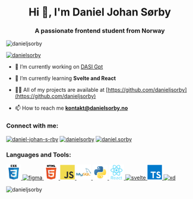 <h1 align="center">Hi 👋, I'm Daniel Johan Sørby</h1>
<h3 align="center">A passionate frontend student from Norway</h3>

<p align="left"> <img src="https://komarev.com/ghpvc/?username=danieljsorby&label=Profile%20views&color=0e75b6&style=flat" alt="danieljsorby" /> </p>

<p align="left"> <a href="https://twitter.com/danielsorby" target="blank"><img src="https://img.shields.io/twitter/follow/danielsorby?logo=twitter&style=for-the-badge" alt="danielsorby" /></a> </p>

- 🔭 I’m currently working on [DASI Gpt](https://github.com/DanielJSorby/DASI)

- 🌱 I’m currently learning **Svelte and React**

- 👨‍💻 All of my projects are available at [https://github.com/danieljsorby](https://github.com/danieljsorby)

- 📫 How to reach me **kontakt@danielsorby.no**

<h3 align="left">Connect with me:</h3>
<p align="left">
<a href="https://codepen.io/daniel-johan-s-rby" target="blank"><img align="center" src="https://raw.githubusercontent.com/rahuldkjain/github-profile-readme-generator/master/src/images/icons/Social/codepen.svg" alt="daniel-johan-s-rby" height="30" width="40" /></a>
<a href="https://twitter.com/danielsorby" target="blank"><img align="center" src="https://raw.githubusercontent.com/rahuldkjain/github-profile-readme-generator/master/src/images/icons/Social/twitter.svg" alt="danielsorby" height="30" width="40" /></a>
<a href="https://instagram.com/daniel.sorby" target="blank"><img align="center" src="https://raw.githubusercontent.com/rahuldkjain/github-profile-readme-generator/master/src/images/icons/Social/instagram.svg" alt="daniel.sorby" height="30" width="40" /></a>
</p>

<h3 align="left">Languages and Tools:</h3>
<p align="left"> <a href="https://www.w3schools.com/css/" target="_blank" rel="noreferrer"> <img src="https://raw.githubusercontent.com/devicons/devicon/master/icons/css3/css3-original-wordmark.svg" alt="css3" width="40" height="40"/> </a> <a href="https://www.figma.com/" target="_blank" rel="noreferrer"> <img src="https://www.vectorlogo.zone/logos/figma/figma-icon.svg" alt="figma" width="40" height="40"/> </a> <a href="https://www.w3.org/html/" target="_blank" rel="noreferrer"> <img src="https://raw.githubusercontent.com/devicons/devicon/master/icons/html5/html5-original-wordmark.svg" alt="html5" width="40" height="40"/> </a> <a href="https://developer.mozilla.org/en-US/docs/Web/JavaScript" target="_blank" rel="noreferrer"> <img src="https://raw.githubusercontent.com/devicons/devicon/master/icons/javascript/javascript-original.svg" alt="javascript" width="40" height="40"/> </a> <a href="https://www.mysql.com/" target="_blank" rel="noreferrer"> <img src="https://raw.githubusercontent.com/devicons/devicon/master/icons/mysql/mysql-original-wordmark.svg" alt="mysql" width="40" height="40"/> </a> <a href="https://www.python.org" target="_blank" rel="noreferrer"> <img src="https://raw.githubusercontent.com/devicons/devicon/master/icons/python/python-original.svg" alt="python" width="40" height="40"/> </a> <a href="https://reactjs.org/" target="_blank" rel="noreferrer"> <img src="https://raw.githubusercontent.com/devicons/devicon/master/icons/react/react-original-wordmark.svg" alt="react" width="40" height="40"/> </a> <a href="https://svelte.dev" target="_blank" rel="noreferrer"> <img src="https://upload.wikimedia.org/wikipedia/commons/1/1b/Svelte_Logo.svg" alt="svelte" width="40" height="40"/> </a> <a href="https://www.typescriptlang.org/" target="_blank" rel="noreferrer"> <img src="https://raw.githubusercontent.com/devicons/devicon/master/icons/typescript/typescript-original.svg" alt="typescript" width="40" height="40"/> </a> <a href="https://www.adobe.com/products/xd.html" target="_blank" rel="noreferrer"> <img src="https://cdn.worldvectorlogo.com/logos/adobe-xd.svg" alt="xd" width="40" height="40"/> </a> </p>

<p><img align="center" src="https://github-readme-stats.vercel.app/api/top-langs?username=danieljsorby&show_icons=true&locale=en&layout=compact" alt="danieljsorby" /></p>
